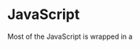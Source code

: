 # JavaScript
Most of the JavaScript is wrapped in a <script> block of html files and not in separate .js files

## Hello World
 - greeting.html - prompts the user for their name and then sends an alert saying Hello
 - sample.js - node js version of creating a local host page that says Hello on it
 
## Clocks
 - digitalclock.html - a ticking digital clock on a webpage
 - stopwatch.html - web based stopwatch with start, stop, and reset buttons
 
## Node-Sample
 - testing folder for following skillsoft trainings. Use npm and pip to create a node module and install packages. Also has some basic testing scripts contained in it.
 
## RGB Color Game
 - Web game where you guess the color based on the RGB Value
 - Game will keep score of how many colors are answered correctly as long as the player still has lives remaining. The casual mode gives infinite lives and the score will continue to increase until the game mode is changed or the page is refreshed.
 - Game is an expanded version of the original by Michelle Huang of codepen 
